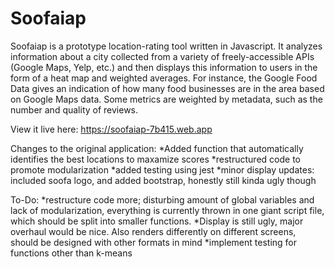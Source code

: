 # Soofaiap
Soofaiap is a prototype location-rating tool written in Javascript. It analyzes information about a city collected from a variety of freely-accessible APIs (Google Maps, Yelp, etc.) and then displays this information to users in the form of a heat map and weighted averages. For instance, the Google Food Data gives an indication of how many food businesses are in the area based on Google Maps data. Some metrics are weighted by metadata, such as the number and quality of reviews.

View it live here: https://soofaiap-7b415.web.app

Changes to the original application:
  *Added function that automatically identifies the best locations to maxamize scores
  *restructured code to promote modularization
  *added testing using jest
  *minor display updates: included soofa logo, and added bootstrap, honestly still kinda ugly though
  
To-Do:
  *restructure code more; disturbing amount of global variables and lack of modularization, everything is currently thrown in one giant script file, which should be split into smaller functions.
  *Display is still ugly, major overhaul would be nice. Also renders differently on different screens, should be designed with other formats in mind
  *implement testing for functions other than k-means

  


